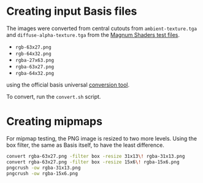 Creating input Basis files
==========================

The images were converted from central cutouts from `ambient-texture.tga` and `diffuse-alpha-texture.tga`
from the [Magnum Shaders test files](https://github.com/mosra/magnum/tree/master/src/Magnum/Shaders/Test/TestFiles).

-   `rgb-63x27.png`
-   `rgb-64x32.png`
-   `rgba-27x63.png`
-   `rgba-63x27.png`
-   `rgba-64x32.png`

using the official basis universal
[conversion tool](https://github.com/BinomialLLC/basis_universal/#command-line-compression-tool).

To convert, run the `convert.sh` script.

Creating mipmaps
================

For mipmap testing, the PNG image is resized to two more levels. Using the
box filter, the same as Basis itself, to have the least difference.

```sh
convert rgba-63x27.png -filter box -resize 31x13\! rgba-31x13.png
convert rgba-63x27.png -filter box -resize 15x6\! rgba-15x6.png
pngcrush -ow rgba-31x13.png
pngcrush -ow rgba-15x6.png
```
